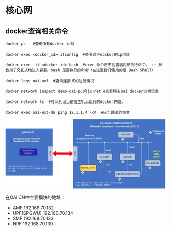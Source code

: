 # 核心网
## docker查询相关命令
```shell
docker ps   #查询所有docker id号

docker exec <docker_id> ifconfig  #查看对应docker的ip地址

docker exec -it <docker_id> bash  #exec 命令用于在容器内部执行命令，-it 参数用于交互式地进入容器，bash 是要执行的命令（在这里我们使用的是 Bash Shell）

docker logs oai-amf  #查询连接UE的注册情况

docker network inspect demo-oai-public-net #查看所有oai docker网桥信息

docker network ls  #可以列出当前宿主机上运行的docker网路。

docker exec oai-ext-dn ping 12.1.1.4 -c4  #应当尝试的命令
```

![Alt text](image-23.png)

在OAI CN中主要模块的地址：

* AMF 192.168.70.132
* UPF(SPGWU) 192.168.70.134
* SMF 192.168.70.133
* NRF 192.168.70.130

